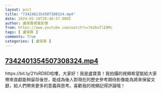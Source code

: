 ```yaml
---
layout: post
title: "7342401354507308324.mp4"
date: 2024-05-10T20:48:57.000Z
author: 盧保貴視覺影像
from: https://www.youtube.com/watch?v=7m2buTlE8Mc
tags: [ 盧保貴 ]
comments: True
categories: [ 盧保貴 ]
---
```

<!--1715374137000-->
[7342401354507308324.mp4](https://www.youtube.com/watch?v=7m2buTlE8Mc)
------

<div>
https://bit.ly/2YsRD8D哈嘍，大家好！我是盧寶貴！我拍攝的視頻希望能給大家帶來貢獻能夠留存後世，能成為後人對現在的歷史參考期待影像能為將來保留文獻，給人們帶來更多的意義與思考。喜歡我的視頻記得評論哦！
</div>
